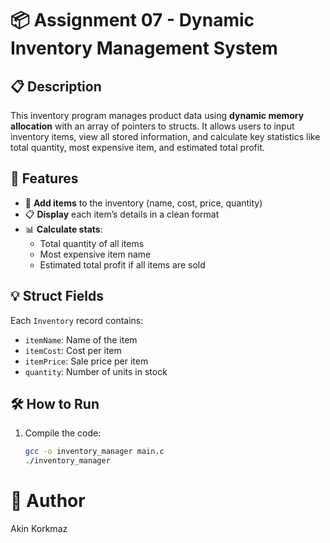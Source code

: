 # 📦 Assignment 07 - Dynamic Inventory Management System

## 📋 Description
This inventory program manages product data using **dynamic memory allocation** with an array of pointers to structs. It allows users to input inventory items, view all stored information, and calculate key statistics like total quantity, most expensive item, and estimated total profit.

## 🧠 Features
- 🧾 **Add items** to the inventory (name, cost, price, quantity)
- 📋 **Display** each item’s details in a clean format
- 📊 **Calculate stats**:
  - Total quantity of all items
  - Most expensive item name
  - Estimated total profit if all items are sold

## 💡 Struct Fields
Each `Inventory` record contains:
- `itemName`: Name of the item
- `itemCost`: Cost per item
- `itemPrice`: Sale price per item
- `quantity`: Number of units in stock

## 🛠️ How to Run
1. Compile the code:
   ```bash
   gcc -o inventory_manager main.c
   ./inventory_manager

# 👤 Author
Akin Korkmaz
